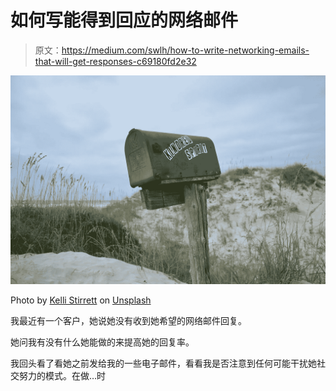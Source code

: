 # 如何写能得到回应的网络邮件

> 原文：<https://medium.com/swlh/how-to-write-networking-emails-that-will-get-responses-c69180fd2e32>

![](img/4fd0b8c4f20b2dc8c56798c021b2d441.png)

Photo by [Kelli Stirrett](https://unsplash.com/photos/BnTXUyClX9A?utm_source=unsplash&utm_medium=referral&utm_content=creditCopyText) on [Unsplash](https://unsplash.com/collections/1417611/consistency/be04551150ddf0bf5a34dde360cbc316?utm_source=unsplash&utm_medium=referral&utm_content=creditCopyText)

我最近有一个客户，她说她没有收到她希望的网络邮件回复。

她问我有没有什么她能做的来提高她的回复率。

我回头看了看她之前发给我的一些电子邮件，看看我是否注意到任何可能干扰她社交努力的模式。在做…时